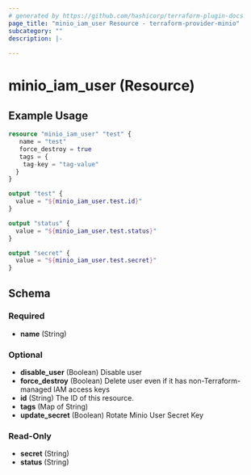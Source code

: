 ```yaml
---
# generated by https://github.com/hashicorp/terraform-plugin-docs
page_title: "minio_iam_user Resource - terraform-provider-minio"
subcategory: ""
description: |-
  
---
```


# minio_iam_user (Resource)



## Example Usage

```terraform
resource "minio_iam_user" "test" {
   name = "test"
   force_destroy = true
   tags = {
    tag-key = "tag-value"
  }
}

output "test" {
  value = "${minio_iam_user.test.id}"
}

output "status" {
  value = "${minio_iam_user.test.status}"
}

output "secret" {
  value = "${minio_iam_user.test.secret}"
}
```

<!-- schema generated by tfplugindocs -->
## Schema

### Required

- **name** (String)

### Optional

- **disable_user** (Boolean) Disable user
- **force_destroy** (Boolean) Delete user even if it has non-Terraform-managed IAM access keys
- **id** (String) The ID of this resource.
- **tags** (Map of String)
- **update_secret** (Boolean) Rotate Minio User Secret Key

### Read-Only

- **secret** (String)
- **status** (String)


